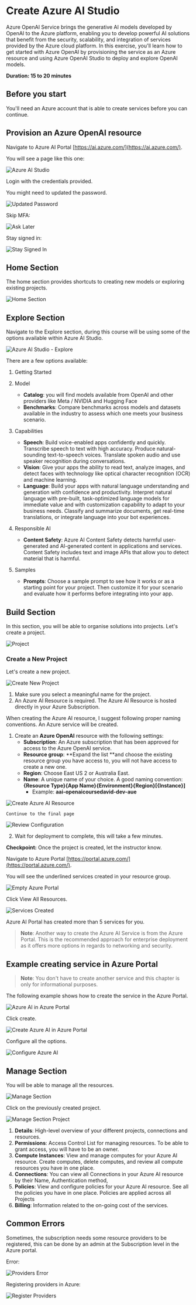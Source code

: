 # Create Azure AI Studio

Azure OpenAI Service brings the generative AI models developed by OpenAI to the Azure platform, enabling you to develop powerful AI solutions that benefit from the security, scalability, and integration of services provided by the Azure cloud platform. In this exercise, you'll learn how to get started with Azure OpenAI by provisioning the service as an Azure resource and using Azure OpenAI Studio to deploy and explore OpenAI models.

**Duration: 15 to 20 minutes**

## Before you start

You'll need an Azure account that is able to create services before you can continue.



## Provision an Azure OpenAI resource

Navigate to Azure AI Portal [https://ai.azure.com/](https://ai.azure.com/).


You will see a page like this one:

![Azure AI Studio](../../media/azure-ai-portal.png)


Login with the credentials provided.

You might need to updated the password.

![Updated Password](../../media/ai-studio-get-started/change-pwd.png)

Skip MFA:

![Ask Later](../../media/ai-studio-get-started/ask-later.png)


Stay signed in:

![Stay Signed In](../../media/ai-studio-get-started/stay-signed-in.png)

## Home Section
The home section provides shortcuts to creating new models or exploring existing projects.

![Home Section](../../media/azure-ai-home.png)

## Explore Section
Navigate to the Explore section, during this course will be using some of the options available within Azure AI Studio.

![Azure AI Studio - Explore](../../media/azure-ai-portal-explore.png)

There are a few options available:

1. Getting Started
2. Model
    - **Catalog**: you will find models available from OpenAI and other providers like Meta / NVIDIA and Hugging Face
    - **Benchmarks**: Compare benchmarks across models and datasets available in the industry to assess which one meets your business scenario.
3. Capabilities
    - **Speech**: Build voice-enabled apps confidently and quickly. Transcribe speech to text with high accuracy. Produce natural-sounding text-to-speech voices. Translate spoken audio and use speaker recognition during conversations.
    - **Vision**: Give your apps the ability to read text, analyze images, and detect faces with technology like optical character recognition (OCR) and machine learning.
    - **Language**: Build your apps with natural language understanding and generation with confidence and productivity. Interpret natural language with pre-built, task-optimized language models for immediate value and with customization capability to adapt to your business needs. Classify and summarize documents, get real-time translations, or integrate language into your bot experiences.

4. Responsible AI
    - **Content Safety**: Azure AI Content Safety detects harmful user-generated and AI-generated content in applications and services. Content Safety includes text and image APIs that allow you to detect material that is harmful.

5. Samples
    - **Prompts**: Choose a sample prompt to see how it works or as a starting point for your project. Then customize it for your scenario and evaluate how it performs before integrating into your app.


## Build Section
In this section, you will be able to organise solutions into projects. Let's create a project.

![Project](../../media/azure-ai-portal-build.png)

### Create a New Project

Let's create a new project.

![Create New Project](../../media/azure-ai-portal-create-project.png)

1. Make sure you select a meaningful name for the project.
2. An Azure AI Resource is required. The Azure AI Resource is hosted directly in your Azure Subscription.

When creating the Azure AI resource, I suggest following proper naming conventions. An Azure service will be created.


1. Create an **Azure OpenAI** resource with the following settings:
    - **Subscription**: An Azure subscription that has been approved for access to the Azure OpenAI service.
    - **Resource group**: **Expand the list **and choose the existing resource group you have access to, you will not have access to create a new one.
    - **Region**: Choose East US 2 or  Australia East.
    - **Name**: A unique name of your choice. A good naming convention: **{Resource Type}{App Name}{Environment}{Region}[{Instance}]** 
      - Example: **aai-openaicoursedavid-dev-aue**

  
![Create Azure AI Resource](../../media/ai-studio-create-gettingstarted.png)
    
    Continue to the final page

 

![Review Configuration](../../media/ai-studio-create-summary-getting.png)



2. Wait for deployment to complete, this will take a few minutes. 




**Checkpoint:** Once the project is created, let the instructor know.


Navigate to Azure Portal [https://portal.azure.com/](https://portal.azure.com/).

You will see the underlined services created in your resource group.

![Empty Azure Portal](../../media/azure-portal-empty.png)

Click View All Resources.

![Services Created](../../media/azure-ai-services-created.png)

Azure AI Portal has created more than 5 services for you.

  > **Note**: Another way to create the Azure AI Service is from the Azure Portal. This is the recommended approach for enterprise deployment as it offers more options in regards to networking and security.





## Example creating service in Azure Portal

  > **Note**: You don't have to create another service and this chapter is only for informational purposes.

The following example shows how to create the service in the Azure Portal.

![Azure AI in Azure Portal](../../media/azure-portal-azureai.png)


Click create.

![Create Azure AI in Azure Portal](../../media/azure-portal-azureai-create.png)


Configure all the options.

![Configure Azure AI](../../media/azure-portal-azureai-config.png)




## Manage Section
You will be able to manage all the resources. 


![Manage Section](../../media/azure-ai-manage.png)

Click on the previously created project.

![Manage Section Project](../../media/azure-ai-manage-project.png)


1. **Details**: High-level overview of your different projects, connections and resources.
2. **Permissions**: Access Control List for managing resources. To be able to grant access, you will have to be an owner.
3. **Compute Instances**: View and manage computes for your Azure AI resource. Create computes, delete computes, and review all compute resources you have in one place.
4. **Connections**: You can view all Connections in your Azure AI resource by their Name,  Authentication method,
5. **Policies**: View and configure policies for your Azure AI resource. See all the policies you have in one place. Policies are applied across all Projects
6. **Billing**: Information related to the on-going cost of the services.
   


## Common Errors
Sometimes, the subscription needs some resource providers to be registered, this can be done by an admin at the Subscription level in the Azure portal.

Error:

![Providers Error](../../media/azure-ai-resource-providers-error.png)


Registering providers in Azure:

![Register Providers](../../media/azure-register-providers.png)


